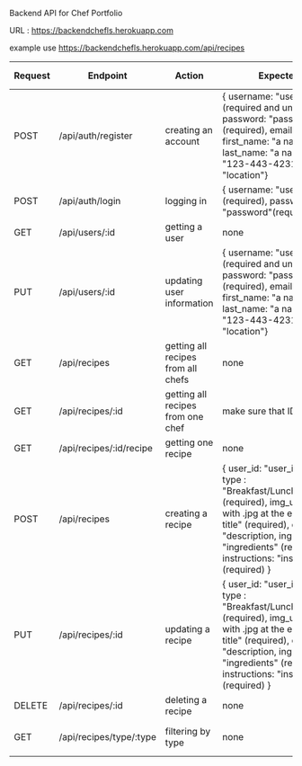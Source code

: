 Backend API for Chef Portfolio

URL : https://backendchefls.herokuapp.com

example use https://backendchefls.herokuapp.com/api/recipes



|Request|Endpoint|Action|Expected Input|Output|Token Required?|
|----------|----------|----------|----------|----------|----------|
|POST|/api/auth/register|creating an account|{ username: "username"(required and unique), password: "password"(required), email: "email", first_name: "a name", last_name: "a name", phone: "123-443-4231", location: "location"}| new user and id | no |
|POST|/api/auth/login| logging in | { username: "username"(required), password: "password"(required) | Token and welcome message | no |
| GET | /api/users/:id | getting a user | none | array for one user | yes |
| PUT | /api/users/:id | updating user information | { username: "username"(required and unique), password: "password"(required), email: "email", first_name: "a name", last_name: "a name", phone: "123-443-4231", location: "location"} | array with updated information | yes |
| GET | /api/recipes | getting all recipes from all chefs | none | array of all recipes | no |
| GET | /api/recipes/:id | getting all recipes from one chef | make sure that ID is the user_id | array of all recipes for one chef | no |
| GET | /api/recipes/:id/recipe | getting one recipe | none | returns one recipe| yes |
| POST | /api/recipes | creating a recipe | { user_id: "user_id" (required), type : "Breakfast/Lunch/Dinner/Snack" (required), img_url: "an img url with .jpg at the end of it", title: "a title" (required), description: "description, ingredients: "ingredients" (required), instructions: "instructions" (required) } | id of new recipe | yes |
| PUT | /api/recipes/:id | updating a recipe | { user_id: "user_id" (required), type : "Breakfast/Lunch/Dinner/Snack" (required), img_url: "an img url with .jpg at the end of it", title: "a title" (required), description: "description, ingredients: "ingredients" (required), instructions: "instructions" (required) } | returns an array with updated information | yes |
| DELETE | /api/recipes/:id | deleting a recipe | none | deleted | yes |
| GET | /api/recipes/type/:type | filtering by type | none | array of all recipes of that type | no |
